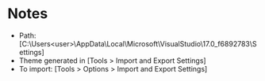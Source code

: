 # Notes

- Path: [C:\Users\<user>\AppData\Local\Microsoft\VisualStudio\17.0_f6892783\Settings]
- Theme generated in [Tools > Import and Export Settings]
- To import: [Tools > Options > Import and Export Settings]

